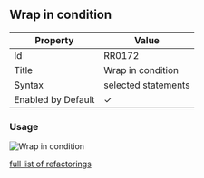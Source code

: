 ## Wrap in condition

| Property           | Value               |
| ------------------ | ------------------- |
| Id                 | RR0172              |
| Title              | Wrap in condition   |
| Syntax             | selected statements |
| Enabled by Default | &#x2713;            |

### Usage

![Wrap in condition](../../images/refactorings/WrapInCondition.png)

[full list of refactorings](Refactorings.md)